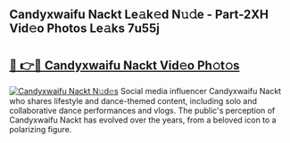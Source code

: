 ## Candyxwaifu Nackt Le𝚊k𝚎d N𝚞𝚍e - Part-2XH Vid𝚎o Photos Le𝚊ks 7u55j

# <h2><a href="http://fb33cw.evod.top/?m=Candyxwaifu+Nackt">🔗 👉🔴 Candyxwaifu Nackt Vid𝚎o Ph𝚘t𝚘s</a></h2>

[![Candyxwaifu Nackt N𝚞d𝚎s](https://i.imgur.com/8V9OHl7.gif)](http://fb33cw.evod.top/?m=Candyxwaifu+Nackt)
Social media influencer Candyxwaifu Nackt who shares lifestyle and dance-themed content, including solo and collaborative dance performances and vlogs. The public's perception of Candyxwaifu Nackt has evolved over the years, from a beloved icon to a polarizing figure. 
